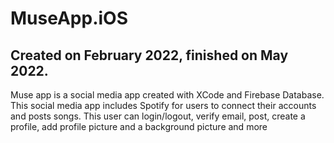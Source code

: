 # MuseApp.iOS

Created on February 2022, finished on May 2022. 
-----------------------------------------------
Muse app is a social media app created with XCode and Firebase Database. This social media app includes Spotify for users to connect their accounts and posts songs. This user can login/logout, verify email, post, create a profile, add profile picture and a background picture and more
